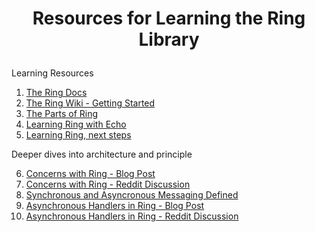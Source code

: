 # <p align="center">Resources for Learning the Ring Library</p>

Learning Resources

1. [The Ring Docs](http://ring-clojure.github.io/ring/)
2. [The Ring Wiki - Getting Started](https://github.com/ring-clojure/ring/wiki/Getting-Started)
3. [The Parts of Ring](https://lispcast.com/parts-of-ring/)
4. [Learning Ring with Echo](http://blog.bradlucas.com/posts/2018-05-18-learning-ring-and-building-echo/)
5. [Learning Ring, next steps](http://blog.bradlucas.com/posts/2018-05-22-learning-ring-next-steps/)

Deeper dives into architecture and principle

6. [Concerns with Ring - Blog Post](https://juxt.pro/blog/posts/yada-2.html)
7. [Concerns with Ring - Reddit Discussion](https://www.reddit.com/r/Clojure/comments/4pb0la/concerns_with_ring/)
8. [Synchronous and Asyncronous Messaging Defined](http://www.cs.unc.edu/~dewan/242/s07/notes/ipc/node9.html)
9. [Asynchronous Handlers in Ring - Blog Post](https://www.booleanknot.com/blog/2016/07/15/asynchronous-ring.html)
10. [Asynchronous Handlers in Ring - Reddit Discussion](https://www.reddit.com/r/Clojure/comments/4t1dck/an_overview_of_asynchronous_ring/)
